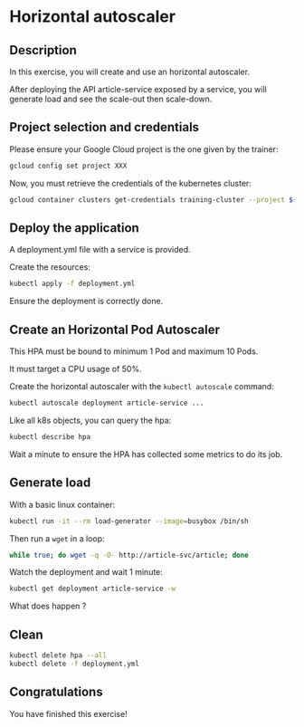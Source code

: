 # Horizontal autoscaler

<walkthrough-tutorial-duration duration="15.0"></walkthrough-tutorial-duration>

## Description

In this exercise, you will create and use an horizontal autoscaler.

After deploying the API article-service exposed by a service, you will generate load and see the scale-out then scale-down.

## Project selection and credentials

Please ensure your Google Cloud project is the one given by the trainer:

```sh
gcloud config set project XXX 
```

Now, you must retrieve the credentials of the kubernetes cluster:

```sh
gcloud container clusters get-credentials training-cluster --project ${GOOGLE_CLOUD_PROJECT} --zone europe-west1-b
```

## Deploy the application

A <walkthrough-editor-open-file filePath="deployment.yml">deployment.yml</walkthrough-editor-open-file> file with a service is provided.

Create the resources:

```sh
kubectl apply -f deployment.yml
```

Ensure the deployment is correctly done.

## Create an Horizontal Pod Autoscaler

This HPA must be bound to minimum 1 Pod and maximum 10 Pods.

It must target a CPU usage of 50%.

Create the horizontal autoscaler with the `kubectl autoscale` command:

```sh
kubectl autoscale deployment article-service ...
```

Like all k8s objects, you can query the hpa:

```sh
kubectl describe hpa
```

Wait a minute to ensure the HPA has collected some metrics to do its job.

## Generate load

With a basic linux container:

```sh
kubectl run -it --rm load-generator --image=busybox /bin/sh
```

Then run a `wget` in a loop:

```sh
while true; do wget -q -O- http://article-svc/article; done
```

Watch the deployment and wait 1 minute:

```sh
kubectl get deployment article-service -w
```

What does happen ?

## Clean

```sh
kubectl delete hpa --all
kubectl delete -f deployment.yml
```

## Congratulations

You have finished this exercise!

<walkthrough-conclusion-trophy></walkthrough-conclusion-trophy>
